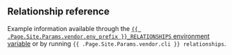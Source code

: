 ## Relationship reference

Example information available through the [`{{ .Page.Site.Params.vendor.env_prefix }}_RELATIONSHIPS` environment variable](/development/variables/use-variables.md#use-provided-variables)
or by running `{{ .Page.Site.Params.vendor.cli }} relationships`.
